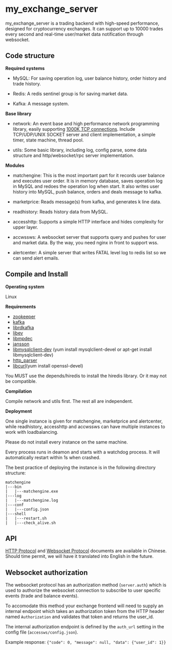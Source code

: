 # my_exchange_server

my_exchange_server is a trading backend with high-speed performance, designed for cryptocurrency exchanges. It can support up to 10000 trades every second and real-time user/market data notification through websocket.

## Code structure

**Required systems**

* MySQL: For saving operation log, user balance history, order history and trade history.

* Redis: A redis sentinel group is for saving market data.

* Kafka: A message system.

**Base library**

* network: An event base and high performance network programming library, easily supporting [1000K TCP connections](http://www.kegel.com/c10k.html). Include TCP/UDP/UNIX SOCKET server and client implementation, a simple timer, state machine, thread pool. 

* utils: Some basic library, including log, config parse, some data structure and http/websocket/rpc server implementation.

**Modules**

* matchengine: This is the most important part for it records user balance and executes user order. It is in memory database, saves operation log in MySQL and redoes the operation log when start. It also writes user history into MySQL, push balance, orders and deals message to kafka.

* marketprice: Reads message(s) from kafka, and generates k line data.

* readhistory: Reads history data from MySQL.

* accesshttp: Supports a simple HTTP interface and hides complexity for upper layer.

* accwssws: A websocket server that supports query and pushes for user and market data. By the way, you need nginx in front to support wss.

* alertcenter: A simple server that writes FATAL level log to redis list so we can send alert emails.

## Compile and Install

**Operating system**

Linux

**Requirements**

* [zookeeper](https://zookeeper.apache.org/)
* [kafka](https://kafka.apache.org/)
* [librdkafka](https://github.com/edenhill/librdkafka)
* [libev](http://software.schmorp.de/pkg/libev.html)
* [libmpdec](http://www.bytereef.org/mpdecimal/)
* [jansson](http://www.digip.org/jansson/)
* [libmysqlclient-dev](https://dev.mysql.com/downloads/connector/) (yum install mysqlclient-devel or apt-get install libmysqlclient-dev)
* [http_parser](https://github.com/nodejs/http-parser)
* [libcurl](https://curl.haxx.se/libcurl/)(yum install openssl-devel)

You MUST use the depends/hiredis to install the hiredis library. Or it may not be compatible.

**Compilation**

Compile network and utils first. The rest all are independent.

**Deployment**

One single instance is given for matchengine, marketprice and alertcenter, while readhistory, accesshttp and accwssws can have multiple instances to work with loadbalancing.

Please do not install every instance on the same machine.

Every process runs in deamon and starts with a watchdog process. It will automatically restart within 1s when crashed.

The best practice of deploying the instance is in the following directory structure:

```
matchengine
|---bin
|   |---matchengine.exe
|---log
|   |---matchengine.log
|---conf
|   |---config.json
|---shell
|   |---restart.sh
|   |---check_alive.sh
```

## API

[HTTP Protocol](https://github.com/my/my_exchange_server/wiki/HTTP-Protocol) and [Websocket Protocol](https://github.com/my/my_exchange_server/wiki/WebSocket-Protocol) documents are available in Chinese. Should time permit, we will have it translated into English in the future.</br>


## Websocket authorization

The websocket protocol has an authorization method (`server.auth`) which is used to authorize the websocket connection to subscribe to user specific events (trade and balance events).

To accomodate this method your exchange frontend will need to supply an internal endpoint which takes an authorization token from the HTTP header named `Authorization` and validates that token and returns the user_id.

The internal authorization endpoint is defined by the `auth_url` setting in the config file (`accessws/config.json`).

Example response: `{"code": 0, "message": null, "data": {"user_id": 1}}`


